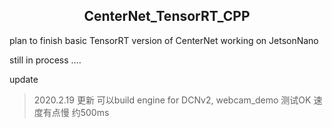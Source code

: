 <h2 align = center>CenterNet_TensorRT_CPP</h2>

plan to finish basic TensorRT version of CenterNet working on JetsonNano

still in process ….

update

> 2020.2.19 更新 可以build engine for DCNv2, webcam_demo 测试OK 速度有点慢 约500ms



